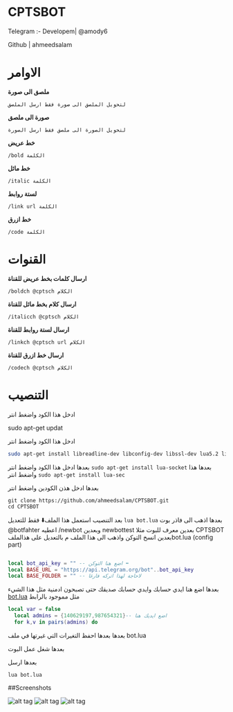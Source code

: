 # CPTSBOT

Telegram :- 
Developem| @amody6

Github | ahmeedsalam
# الاوامر

 **ملصق الى صورة**

`لتحويل الملصق الى صورة فقط ارسل الملصق`

 **صورة الى ملصق**

`لتحويل الصورة الى ملصق فقط ارسل الصورة`

  **خط عريض**

`/bold الكلمة`

 **خط مائل**

`/italic الكلمة`

 **لستة روابط**

`/link url الكلمة`

**خط ازرق**

`/code الكلمة`

# القنوات

 **ارسال كلمات بخط عريض للقناة**

`/boldch @cptsch الكلام`

 **ارسال كلام بخط مائل للقناة**

`/italicch @cptsch الكلام`

 **ارسال لستة روابط للقناة**

`/linkch @cptsch url الكلام`

**ارسال خط ازرق للقناة**

`/codech @cptsch الكلام`

# التنصيب

ادخل هذا الكود واضغط انتر

sudo apt-get updat

ادخل هذا الكود واضغط انتر

```bash
sudo apt-get install libreadline-dev libconfig-dev libssl-dev lua5.2 liblua5.2-dev libevent-dev make unzip git redis-server g++ libjansson-dev libpython-dev expat libexpat1-dev
```
بعدها ادخل هذا الكود واضغط انتر
`sudo apt-get install lua-socket` 
بعدها هذا واضغط انتر
`sudo apt-get install lua-sec`

بعدها ادخل هذن الكودين واضغط انتر
```
git clone https://github.com/ahmeedsalam/CPTSBOT.git
cd CPTSBOT

```

بعد التنصيب استعمل هذا الملف⬇️ فقط للتعديل
`lua bot.lua`
بعدها اذهب الى فاذر بوت
@botfahter
اعطيه
/newbot
وبعدين
newbottest
بعدين
معرف للبوت
مثلا
CPTSBOT
بعدين انسخ التوكن
واذهب الى هذا الملف
 م بالتعديل على هذالملفbot.lua (config part)

```lua

local bot_api_key = "" -- اضع هنا التوكن ⬅️
local BASE_URL = "https://api.telegram.org/bot"..bot_api_key
local BASE_FOLDER = "" -- لاحاجة لهذا اتركه فارغا
```

بعدها اضع هنا ايدي حسابك وايدي حسابك صديقك حتى تصبحون ادمنية مثل هذا الشيء [bot.lua](https://github.com/Imandaneshi/file-manager-bot/blob/master/bot.lua#L19)
مثل مموجود بالرابط
```lua
local var = false
  local admins = {140629197,987654321}-- اضع ايديك هنا
  for k,v in pairs(admins) do

```
بعدها
بعدها احفظ التغيرات التي غيرتها في ملف bot.lua


بعدها شغل عمل البوت

بعدها ارسل

`lua bot.lua`


##Screenshots

![alt tag](http://i.imgur.com/ejbnymJ.png)
![alt tag](http://i.imgur.com/3Lm266Z.png)
![alt tag](http://i.imgur.com/qhVkRBe.png)
